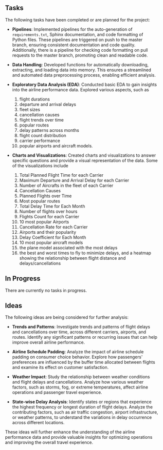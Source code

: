 ## Tasks
The following tasks have been completed or are planned for the project:

- **Pipelines**: Implemented pipelines for the auto-generation of `requirements.txt`, Sphinx documentation, and code formatting of Python files. These pipelines are triggered on push to the master branch, ensuring consistent documentation and code quality. Additionally, there is a pipeline for checking code formatting on pull requests to the master branch, promoting clean and readable code.

- **Data Handling**: Developed functions for automatically downloading, extracting, and loading data into memory. This ensures a streamlined and automated data preprocessing process, enabling efficient analysis.

- **Exploratory Data Analysis (EDA)**: Conducted basic EDA to gain insights into the airline performance data. Explored various aspects, such as 
    1. flight durations
    2. departure and arrival delays
    3. fleet sizes
    4. cancellation causes
    5. flight trends over time
    6. popular routes
    7. delay patterns across months
    8. flight count distribution
    9. carrier performance
    10. popular airports and aircraft models.

- **Charts and Visualizations**: Created charts and visualizations to answer specific questions and provide a visual representation of the data. Some of the visualizations include 
    1. Total Planned Flight Time for each Carrier
    2. Maximum Departure and Arrival Delay for each Carrier
    3. Number of Aircrafts in the fleet of each Carrier
    4. Cancellation Causes
    5. Planned Flights over Time
    6. Most popular routes
    7. Total Delay Time for Each Month
    8. Number of flights over hours
    9. Flights Count for each Carrier
    10. 10 most popular Airports
    11. Cancellation Rate for each Carrier
    12. Airports and their popularity
    13. Delay Coefficient for Each Month
    14. 10 most popular aircraft models
    15. the plane model associated with the most delays
    16. the best and worst times to fly to minimize delays, and a heatmap showing the relationship between flight distance and delays/cancellations

## In Progress
There are currently no tasks in progress.

## Ideas
The following ideas are being considered for further analysis:

- **Trends and Patterns**: Investigate trends and patterns of flight delays and cancellations over time, across different carriers, airports, and routes. Identify any significant patterns or recurring issues that can help improve overall airline performance.

- **Airline Schedule Padding**: Analyze the impact of airline schedule padding on consumer choice behavior. Explore how passengers' preferences are influenced by the buffer time allocated between flights and examine its effect on customer satisfaction.

- **Weather Impact**: Study the relationship between weather conditions and flight delays and cancellations. Analyze how various weather factors, such as storms, fog, or extreme temperatures, affect airline operations and passenger travel experience.

- **State-wise Delay Analysis**: Identify states or regions that experience the highest frequency or longest duration of flight delays. Analyze the contributing factors, such as air traffic congestion, airport infrastructure, or weather patterns, to understand the variations in delay occurrence across different locations.

These ideas will further enhance the understanding of the airline performance data and provide valuable insights for optimizing operations and improving the overall travel experience.
